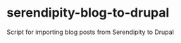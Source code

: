 serendipity-blog-to-drupal
==========================

Script for importing blog posts from Serendipity to Drupal
